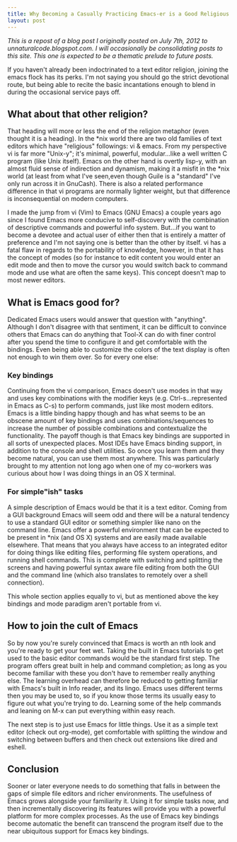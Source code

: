 ```yaml
---
title: Why Becoming a Casually Practicing Emacs-er is a Good Religious Choice
layout: post
---
```

_This is a repost of a blog post I originally posted on July 7th, 2012 to unnaturalcode.blogspot.com.  I will occasionally be consolidating posts to this site.  This one is expected to be a thematic prelude to future posts._

If you haven't already been indoctrinated to a text editor religion, joining the emacs flock has its perks.  I'm not saying you should go the strict devotional route, but being able to recite the basic incantations enough to blend in during the occasional service pays off.

What about that other religion?
---

That heading will more or less the end of the religion metaphor (even thought it is a heading).   In the *nix world there are two old families of text editors which have "religious" followings: vi & emacs.  From my perspective vi is far more "Unix-y"; it's minimal, powerful, modular...like a well written C program (like Unix itself).  Emacs on the other hand is overtly lisp-y, with an almost fluid sense of indirection and dynamism, making it a misfit in the *nix world (at least from what I've seen,even though Guile is a "standard" I've only run across it in GnuCash).  There is also a related performance difference in that vi programs are normally lighter weight, but that difference is inconsequential on modern computers.

I made the jump from vi (Vim) to Emacs (GNU Emacs) a couple years ago since I found Emacs more conducive to self-discovery with the combination of descriptive commands and powerful info system.  But...if you want to become a devotee and actual user of either then that is entirely a matter of preference and I'm not saying one is better than the other by itself.  vi has a fatal flaw in regards to the portability of knowledge, however, in that it has the concept of modes (so for instance to edit content you would enter an edit mode and then to move the cursor you would switch back to command mode and use what are often the same keys).  This concept doesn't map to most newer editors.

What is Emacs good for?
---

Dedicated Emacs users would answer that question with "anything".  Although I don't disagree with that sentiment, it can be difficult to convince others that Emacs can do anything that Tool-X can do with finer control after you spend the time to configure it and get comfortable with the bindings.  Even being able to customize the colors of the text display is often not enough to win them over.  So for every one else:

### Key bindings

Continuing from the vi comparison, Emacs doesn't use modes in that way and uses key combinations with the modifier keys (e.g. Ctrl-s...represented in Emacs as C-s) to perform commands, just like most modern editors.  Emacs is a little binding happy though and has what seems to be an obscene amount of key bindings and uses combinations/sequences to increase the number of possible combinations and contextualize the functionality.  The payoff though is that Emacs key bindings are supported in all sorts of unexpected places.  Most IDEs have Emacs binding support, in addition to the console and shell utilities.  So once you learn them and they become natural, you can use them most anywhere.  This was particularly brought to my attention not long ago when one of my co-workers was curious about how I was doing things in an OS X terminal.

### For simple"ish" tasks

A simple description of Emacs would be that it is a text editor.  Coming from a GUI background Emacs will seem odd and there will be a natural tendency to use a standard GUI editor or something simpler like nano on the command line.  Emacs offer a powerful environment that can be expected to be present in *nix  (and OS X) systems and are easily made available elsewhere.  That means that you always have access to an integrated editor for doing things like editing files, performing file system operations, and running shell commands.  This is complete with switching and splitting the screens and having powerful syntax aware file editing from both the GUI and the command line (which also translates to remotely over a shell connection).

This whole section applies equally to vi, but as mentioned above the key bindings and mode paradigm aren't portable from vi.  

How to join the cult of Emacs
---
So by now you're surely convinced that Emacs is worth an nth look and you're ready to get your feet wet.  Taking the built in Emacs tutorials to get used to the basic editor commands would be the standard first step. The program offers great built in help and command completion; as long as you become familiar with these you don't have to remember really anything else.  The learning overhead can therefore be reduced to getting familiar with Emacs's built in Info reader, and its lingo.  Emacs uses different terms then you may be used to, so if you know those terms its usually easy to figure out what you're trying to do. Learning some of the help commands and leaning on M-x can put everything within easy reach.

The next step is to just use Emacs for little things.  Use it as a simple text editor (check out org-mode), get comfortable with splitting the window and switching between buffers and then check out extensions like dired and eshell.

Conclusion
---

Sooner or later everyone needs to do something that falls in between the gaps of simple file editors and richer environments.  The usefulness of Emacs grows alongside your familiarity it.  Using it for simple tasks now, and then incrementally discovering its features will provide you with a powerful platform for more complex processes.  As the use of Emacs key bindings become automatic the benefit can transcend the program itself due to the near ubiquitous support for Emacs key bindings.
